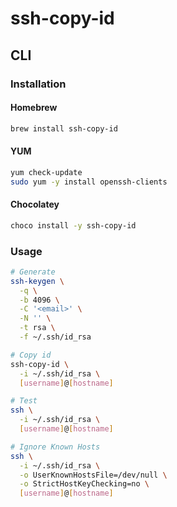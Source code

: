 # ssh-copy-id

## CLI

### Installation

#### Homebrew

```sh
brew install ssh-copy-id
```

#### YUM

```sh
yum check-update
sudo yum -y install openssh-clients
```

#### Chocolatey

```sh
choco install -y ssh-copy-id
```

### Usage

```sh
# Generate
ssh-keygen \
  -q \
  -b 4096 \
  -C '<email>' \
  -N '' \
  -t rsa \
  -f ~/.ssh/id_rsa

# Copy id
ssh-copy-id \
  -i ~/.ssh/id_rsa \
  [username]@[hostname]

# Test
ssh \
  -i ~/.ssh/id_rsa \
  [username]@[hostname]

# Ignore Known Hosts
ssh \
  -i ~/.ssh/id_rsa \
  -o UserKnownHostsFile=/dev/null \
  -o StrictHostKeyChecking=no \
  [username]@[hostname]
```

